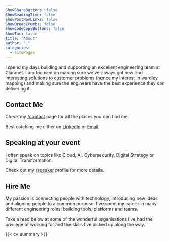 ```yaml
---
ShowShareButtons: false
ShowReadingTime: false
ShowPostNavLinks: false
ShowBreadCrumbs: false
ShowCodeCopyButtons: false
ShowToc: false
title: "About"
author: "."
categories:
  - sitePages
---
```


I spend my days building and supporting an excellent engineering team at Claranet. I am focused on making sure we've always got new and interesting solutions to customer problems (hence my interest in wardley mapping) and making sure the engineers have the best experience they can delivering it.

## Contact Me

Check my [/contact](/contact) page for all the places you can find me.

Best catching me either on [LinkedIn](https://www.linkedin.com/in/liam-bennett-77415821/) or [Email](mailto:liamjbennett@gmail.com).

## Speaking at your event

I often speak on topics like Cloud, AI, Cybersecurity, Digital Strategy or Digital Transformation.

Check out my [/speaker](/speaker) profile for more details.

## Hire Me

My passion is connecting people with technology, introducing new ideas and aligning people to a common purpose. I've spent my career in many different engineering roles; building tools, platforms and teams.

Take a read below at some of the wonderful organisations I've had the privilege of working for and the skills I've picked up along the way.

{{< cv_summary >}}